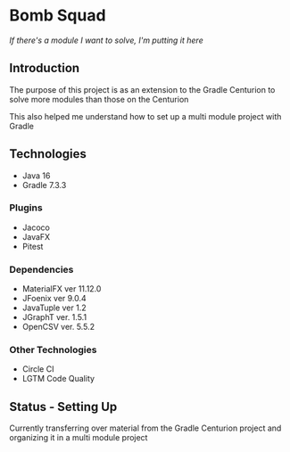 # Bomb Squad
*If there's a module I want to solve, I'm putting it here*
## Introduction
The purpose of this project is as an extension to the Gradle Centurion to solve more modules than those on the Centurion

This also helped me understand how to set up a multi module project with Gradle

## Technologies
- Java 16
- Gradle 7.3.3

### Plugins
- Jacoco
- JavaFX
- Pitest
### Dependencies
- MaterialFX ver 11.12.0
- JFoenix ver 9.0.4
- JavaTuple ver 1.2
- JGraphT ver. 1.5.1
- OpenCSV ver. 5.5.2
### Other Technologies
- Circle CI
- LGTM Code Quality

## Status - Setting Up
Currently transferring over material from the Gradle Centurion project and organizing it in a multi module project
